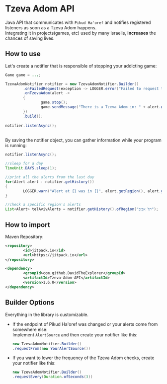 # Tzeva Adom API
Java API that communicates with `Pikud Ha'oref` and notifies registered listeners as soon as a Tzeva Adom happens.\
Integrating it in projects(games, etc) used by many israelis, **increases** the chances of saving lives.

## How to use
Let's create a notifier that is responsible of stopping your addicting game:
```java
Game game = ...;

TzevaAdomNotifier notifier = new TzevaAdomNotifier.Builder()
        .onFailedRequest(exception -> LOGGER.error("Failed to request the last alert from Pikud Ha'oref", exception))
        .onTzevaAdom(alert ->
        {
                game.stop();
                game.sendMessage("There is a Tzeva Adom in: " + alert.getRegion());
        })
        .build();
	
notifier.listenAsync();
```
\
By saving the notifier object, you can gather information while your program is running:
```java
notifier.listenAsync();

//sleep for a day
TimeUnit.DAYS.sleep(1);

//print all the alerts from the last day
for(Alert alert : notifier.getHistory()) 
{
        LOGGER.warn("Alert at {} was in {}", alert.getRegion(), alert.getDate());
}

//check a specific region's alerts
List<Alert> telAvivAlerts = notifier.getHistory().ofRegion("תל אביב");
```

## How to import
Maven Repository:
```xml
<repository>
        <id>jitpack.io</id>
        <url>https://jitpack.io</url>
</repository>
```

```xml
<dependency>
        <groupId>com.github.DavidTheExplorer</groupId>
        <artifactId>Tzeva-Adom-API</artifactId>
        <version>1.6.0</version>
</dependency>
```


## Builder Options
Everything in the library is customizable.
-  If the endpoint of Pikud Ha'oref was changed or your alerts come from somewhere else:\
   Implement `AlertSource` and then create your notifier like this:
   ```java
   new TzevaAdomNotifier.Builder()
   .requestFrom(new YourAlertSource())
   ```
- If you want to lower the frequency of the Tzeva Adom checks, create your notifier like this:
  ```java
  new TzevaAdomNotifier.Builder()
  .requestEvery(Duration.ofSeconds(3))
  ```
